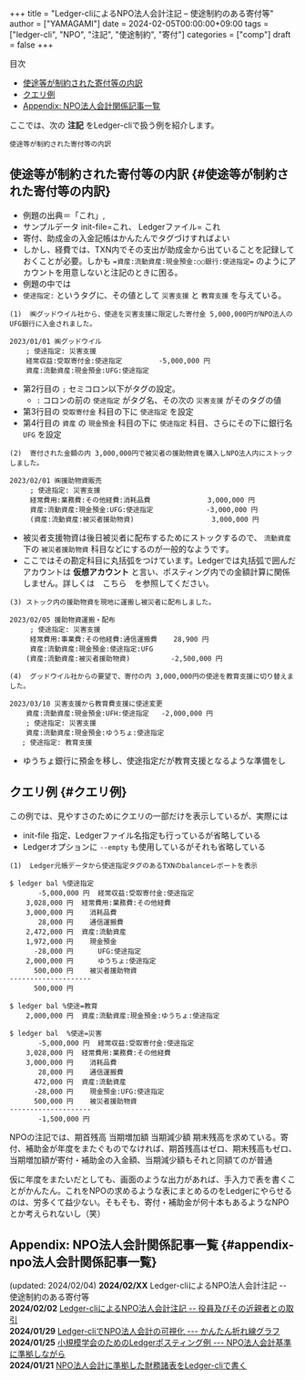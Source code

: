 +++
title = "Ledger-cliによるNPO法人会計注記 – 使途制約のある寄付等"
author = ["YAMAGAMI"]
date = 2024-02-05T00:00:00+09:00
tags = ["ledger-cli", "NPO", "注記", "使途制約", "寄付"]
categories = ["comp"]
draft = false
+++

<div class="ox-hugo-toc toc">

<div class="heading">&#30446;&#27425;</div>

- [使途等が制約された寄付等の内訳](#使途等が制約された寄付等の内訳)
- [クエリ例](#クエリ例)
- [Appendix: NPO法人会計関係記事一覧](#appendix-npo法人会計関係記事一覧)

</div>
<!--endtoc-->

ここでは、次の ****注記**** をLedger-cliで扱う例を紹介します。

```text
使途等が制約された寄付等の内訳
```


## 使途等が制約された寄付等の内訳 {#使途等が制約された寄付等の内訳}

-   例題の出典＝「これ」,
-   サンプルデータ  init-file=これ、 Ledgerファイル= これ
-   寄付、助成金の入金記帳はかんたんでタグづけすればよい
-   しかし、経費では、TXN内でその支出が助成金から出ていることを記録しておくことが必要。しかも `=資産:流動資産:現金預金:○○銀行:使途指定=` のようにアカウントを用意しないと注記のときに困る。
-   例題の中では
-   `使途指定:` というタグに、その値として `災害支援` と `教育支援` を与えている。

<!--listend-->

```nil
(1)  ㈱グッドウイル社から、使途を災害支援に限定した寄付金 5,000,000円がNPO法人のUFG銀行に入金されました。
```

```text
2023/01/01 ㈱グッドウイル
    ; 使途指定: 災害支援
    経常収益:受取寄付金:使途指定         -5,000,000 円
    資産:流動資産:現金預金:UFG:使途指定
```

-   第2行目の `;` セミコロン以下がタグの設定。
    -   `:` コロンの前の `使途指定` がタグ名、その次の `災害支援` がそのタグの値
-   第3行目の `受取寄付金` 科目の下に `使途指定` を設定
-   第4行目の `資産` の `現金預金` 科目の下に `使途指定` 科目、さらにその下に銀行名 `UFG` を設定

<!--listend-->

```nil
(2)  寄付された金額の内 3,000,000円で被災者の援助物資を購入しNPO法人内にストックしました。
```

```text
2023/02/01 ㈱援助物資販売
     ; 使途指定: 災害支援
     経常費用:業務費:その他経費:消耗品費              3,000,000 円
     資産:流動資産:現金預金:UFG:使途指定             -3,000,000 円
     (資産:流動資産:被災者援助物資)                   3,000,000 円
```

-   被災者支援物資は後日被災者に配布するためにストックするので、 `流動資産` 下の `被災者援助物資` 科目などにするのが一般的なようです。
-   ここではその勘定科目に丸括弧をつけています。Ledgerでは丸括弧で囲んだアカウントは ****仮想アカウント**** と言い、ポスティング内での金額計算に関係しません。詳しくは　こちら　を参照してください。

<!--listend-->

```nil
(3) ストック内の援助物資を現地に運搬し被災者に配布しました。
```

```text
2023/02/05 援助物資運搬・配布
     ; 使途指定: 災害支援
     経常費用:事業費:その他経費:通信運搬費    28,900 円
     資産:流動資産:現金預金:使途指定:UFG
    (資産:流動資産:被災者援助物資)          -2,500,000 円
```

```nil
(4)  グッドウイル社からの要望で、寄付の内 3,000,000円の使途を教育支援に切り替えました。
```

```text
2023/03/10 災害支援から教育費支援に使途変更
    資産:流動資産:現金預金:UFH:使途指定   -2,000,000 円
    ; 使途指定: 災害支援
    資産:流動資産:現金預金:ゆうちょ:使途指定
   ; 使途指定: 教育支援
```

-   ゆうちょ銀行に預金を移し、使途指定だが教育支援となるような準備をし


## クエリ例 {#クエリ例}

この例では、見やすさのためにクエリの一部だけを表示しているが、実際には

-   init-file 指定、Ledgerファイル名指定も行っているが省略している
-   Ledgerオプションに `--empty` も使用しているがそれも省略している

<!--listend-->

```nil
(1)  Ledger元帳データから使途指定タグのあるTXNのbalanceレポートを表示
```

```ledger
$ ledger bal %使途指定
       -5,000,000 円  経常収益:受取寄付金:使途指定
	3,028,000 円  経常費用:業務費:その他経費
	3,000,000 円    消耗品費
	   28,000 円    通信運搬費
	2,472,000 円  資産:流動資産
	1,972,000 円    現金預金
	  -28,000 円      UFG:使途指定
	2,000,000 円      ゆうちょ:使途指定
	  500,000 円    被災者援助物資
--------------------
	  500,000 円
```

```ledger
$ ledger bal %使途=教育
	2,000,000 円  資産:流動資産:現金預金:ゆうちょ:使途指定

$ ledger bal  %使途=災害
       -5,000,000 円  経常収益:受取寄付金:使途指定
	3,028,000 円  経常費用:業務費:その他経費
	3,000,000 円    消耗品費
	   28,000 円    通信運搬費
	  472,000 円  資産:流動資産
	  -28,000 円    現金預金:UFG:使途指定
	  500,000 円    被災者援助物資
--------------------
       -1,500,000 円
```

NPOの注記では、期首残高 当期増加額 当期減少額 期末残高を求めている。寄付、補助金が年度をまたぐものでなければ、期首残高はゼロ、期末残高もゼロ、当期増加額が寄付・補助金の入金額、当期減少額もそれと同額てのが普通

仮に年度をまたいだとしても、画面のような出力があれば、手入力で表を書くことがかんたん。これをNPOの求めるような表にまとめるのをLedgerにやらせるのは、労多くて益少ない。そもそも、寄付・補助金が何十本もあるようなNPOとか考えられないし（笑）


## Appendix: NPO法人会計関係記事一覧 {#appendix-npo法人会計関係記事一覧}

(updated: 2024/02/04)
****2024/02/XX**** Ledger-cliによるNPO法人会計注記 -- 使途制約のある寄付等<br />
****2024/02/02**** [Ledger-cliによるNPO法人会計注記 -- 役員及びその近親者との取引](https://bred-in-bingo.netlify.app/posts/related-party-TXN-NPO/)<br />
****2024/01/29**** [Ledger-cliでNPO法人会計の可視化 --- かんたん折れ線グラフ](https://bred-in-bingo.netlify.app/posts/VIS-npo-expns/)<br />
****2024/01/25**** [小規模学会のためのLedgerポスティング例 --- NPO法人会計基準に準拠しながら](https://bred-in-bingo.netlify.app/posts/NPO%E4%BC%9A%E8%A8%88/)<br />
****2024/01/21**** [NPO法人会計に準拠した財務諸表をLedger-cliで書く](https://bred-in-bingo.netlify.app/posts/financial-statements-for-NPO)
